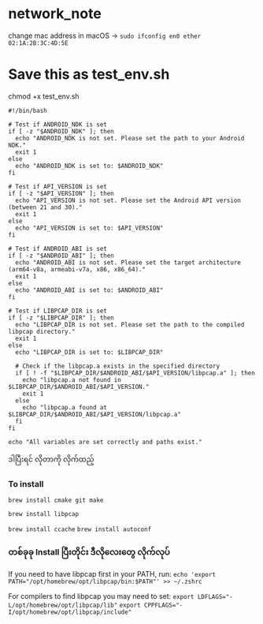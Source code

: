 # network_note

change mac address in macOS -> ``` sudo ifconfig en0 ether 02:1A:2B:3C:4D:5E ``` 

# Save this as test_env.sh

chmod +x test_env.sh

```
#!/bin/bash

# Test if ANDROID_NDK is set
if [ -z "$ANDROID_NDK" ]; then
  echo "ANDROID_NDK is not set. Please set the path to your Android NDK."
  exit 1
else
  echo "ANDROID_NDK is set to: $ANDROID_NDK"
fi

# Test if API_VERSION is set
if [ -z "$API_VERSION" ]; then
  echo "API_VERSION is not set. Please set the Android API version (between 21 and 30)."
  exit 1
else
  echo "API_VERSION is set to: $API_VERSION"
fi

# Test if ANDROID_ABI is set
if [ -z "$ANDROID_ABI" ]; then
  echo "ANDROID_ABI is not set. Please set the target architecture (arm64-v8a, armeabi-v7a, x86, x86_64)."
  exit 1
else
  echo "ANDROID_ABI is set to: $ANDROID_ABI"
fi

# Test if LIBPCAP_DIR is set
if [ -z "$LIBPCAP_DIR" ]; then
  echo "LIBPCAP_DIR is not set. Please set the path to the compiled libpcap directory."
  exit 1
else
  echo "LIBPCAP_DIR is set to: $LIBPCAP_DIR"
  
  # Check if the libpcap.a exists in the specified directory
  if [ ! -f "$LIBPCAP_DIR/$ANDROID_ABI/$API_VERSION/libpcap.a" ]; then
    echo "libpcap.a not found in $LIBPCAP_DIR/$ANDROID_ABI/$API_VERSION."
    exit 1
  else
    echo "libpcap.a found at $LIBPCAP_DIR/$ANDROID_ABI/$API_VERSION/libpcap.a"
  fi
fi

echo "All variables are set correctly and paths exist."

```

ဒါပြီးရင် လိုတာကို လိုက်ထည့်

### To install

```brew install cmake git make```

``` brew install libpcap ```

``` brew install ccache ```
``` brew install autoconf ```

### တစ်ခုခု Install ပြီးတိုင်း ဒီလိုလေးတွေ လိုက်လုပ်
If you need to have libpcap first in your PATH, run:
  ```echo 'export PATH="/opt/homebrew/opt/libpcap/bin:$PATH"' >> ~/.zshrc```

For compilers to find libpcap you may need to set:
  ```export LDFLAGS="-L/opt/homebrew/opt/libpcap/lib"```
  ```export CPPFLAGS="-I/opt/homebrew/opt/libpcap/include"```




